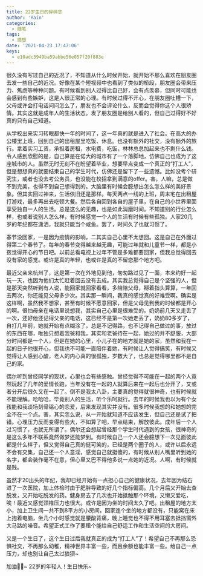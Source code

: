 ```yaml
---
title: 22岁生日的碎碎念
author: 'Rain'
categories:
  - 随笔
tags:
  - 感想
date: '2021-04-23 17:47:06'
keys: 
  - e10adc3949ba59abbe56e057f20f883e
---
```


很久没有写过自己的近况了，不知道从什么时候开始，就开始不那么喜欢在朋友圈去发一些自己的近况。好像在某个短视频中也看到了类似的桥段，朋友圈会带来压力、焦虑等种种问题。有时候看到别人过得比自己好，会有点羡慕，但同时可能也会感到有些嫉妒，这是人很正常的心理。有时候过得不开心，在朋友圈吐槽一下，父母或许会打电话问问怎么了，朋友也不会评论什么，反而会觉得你这个人很矫情。其实这就是成年人的生活状态。发了朋友圈是给别人看的，但自己过得好不好真的只有自己知道。

从学校出来实习转眼都快一年的时间了，这一年真的就是进入了社会。在高大的办公楼里上班，回到自己的出租屋里吃饭、休息。也没有额外的社交，没有额外的旅行。拿着实习工资，承担着房租，水电费，吃饭，林林总总加起来也不剩什么钱。令人感到欣慰的是，自己算是在偌大的城市有了一个落脚地，仿佛自己也成为了这座城市的人。虽然无时无刻不在盼望着毕业，想要早点变成一个真正的“打工人”，但是想想真的就要结束自己的学生时代，仿佛还是留下了一些遗憾。比如没考个研究生，或者也没去考公务员，也没能在校招拿到满意的offer。害，人嘛，总是做不到完美，也得不到自己想得到的。大脑里有时候会臆想出怎么怎么样的美好景象。但其实回过神来，生活依旧还是那样。每天两点一线的上班，周末宅在出租屋打游戏，最多再出去吃顿大餐。然后各自回到各自的屋子里，在自己的小世界里面享受独自一人的生活。总是这么的无趣，也是如此消磨时间。不知道别的行业怎么样，也或者说别人怎么样，有时候感觉一个人的生活有时候有些孤独。人家20几岁的年纪都在潇洒，我就只能当个咸鱼。罢了，时间久了也就习惯了。

春节没回家，一是因为疫情的影响，二其实自己心里不太想回。这是自己在外面过得第二个春节了。每年的春节变得越来越无趣，可能过年就和儿童节一样，都是小孩觉得开心的节日吧。以前总看电视上过年不管是多难都要回家，但我总觉得回去没有家的感觉。或许是真的年轻，也或许是真的不留恋那个地方吧。

最近父亲来杭州了，这是第一次在外地见到他，匆匆路过见了一面，本来约好一起玩一天，也因为他们太忙赶着回去没有去成。其实我总觉得自己是个坚强的人，但是那天突然听到有人说，能回家就回家看看，多陪陪父母，掰着指头算算，一年回去两次，你还能见父母多少次。其实那一瞬间，我真的感觉真的好难受啊。确实是这样啊，虽然我不想家，甚至有时候不愿意回家，但是父母见到我的时候都是开心的啊。很怕母亲在电话里说想我，其实自己心里是很难受的。奶奶前几天又走丢了一次，还好他还记得父亲的电话，这已经不是第一次她走丢了，奶奶80多岁了，自打几年前，她就开始有点糊涂了，总是不记得路，也不记得自己做过的事，放过的东西在哪，唯独只想着我爸和我，其实和老爸待在一起，她过的并不舒服，大部分时间都是一个人，但是在她的心里，小儿子在的地方就是她的家，虽然和我在一起的日子他很开心，但我也不可能一直陪伴着她，有时候让人觉得搞笑，有时候又觉得让人感到心酸，老人的内心真的很孤独，岁数大了，也总是觉得哪里都不是自己的家。

偶尔听到曾经同学的现状，心里也会有些感触。曾经觉得不可能在一起的两个人竟然玩起了几年的爱情长跑，当年没有在一起的人就算后来在一起后也分开了，又或者分开后很久又在一起了。倒不是我太八卦，主要真的觉得就很神奇，也有时候就不能理解。哈哈哈，毕竟别人的生活，听个乐呵就行。去年的时候我也以为有个女孩能和我谈场刻骨铭心的恋爱，后来发现其实并没有。很多时候我想的和她想的完全不在一个点。害，其实怎么说，从一开始就知道不应该发生，但自己还是试了把错。心理压力反而变得有些大，不如算了吧，早点结束，解放彼此。成年后一个人过习惯了，也就无所谓了。偶尔还会想起曾经那个学生时代遇到的女孩，很神奇的是这么多年不联系竟然做梦还能梦到。有时候自己一个人还会臆想下一次见面彼此都是什么样子，但又觉得自己真的挺可笑的，已经是两个圈子的人，或许以后永远不会有交集，自己还一个人意淫，感觉自己就挺傻的，有时候从别人嘴里听到她的名字，都会装作毫不在意，但心里又巴不得他多说一点她的近况。人啊，有时候就是贱。

虽然才20出头的年纪，我却已经开始有一点担心自己的健康状况，去年因为结石进了一次医院，加上体检时由于肥胖导致的好几个指标偏高。几个月后又开始去查脱发，又开始吃脱发的药。健身房去了几次也开始抵触那个环境，又懒又爱吃，唉！最近又感觉颈椎压力也很大。或许是因为坐的时间太久了吧。出租屋的地方太小，加上卫生间一共不到8平方的小房间，回家连个坐的地方都没有，只能窝在床上抱着电脑，坐几个小时感觉就是腰酸背痛，晚上睡觉也不得不用耳塞去抵挡窗外大马路的噪音。希望正式工作了要租个能给自己舒适工作和生活空间的大房间。

又是一个生日了，这个生日过后我就真正的成为“打工人”了！希望自己不再那么恐惧社交，不再那么幼稚，精神世界丰富一些，而且余额也能丰富一些。给自己一点压力，却也别让自己太过狼狈~

加油💪🏻~ 22岁的年轻人！生日快乐~
